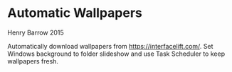 # Automatic Wallpapers
Henry Barrow 2015

Automatically download wallpapers from https://interfacelift.com/. Set Windows background to folder slideshow and use Task Scheduler to keep wallpapers fresh.
